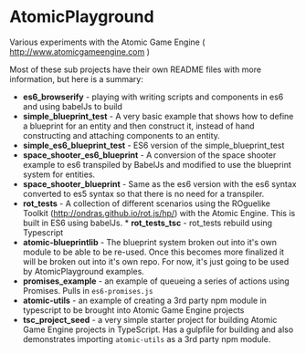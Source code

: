 # AtomicPlayground
Various experiments with the Atomic Game Engine ( http://www.atomicgameengine.com )

Most of these sub projects have their own README files with more information, but here is a summary:

* **es6_browserify** - playing with writing scripts and components in es6 and using babelJs to build
* **simple_blueprint_test** - A very basic example that shows how to define a blueprint for an entity and then construct it, instead of hand constructing and attaching components to an entity.
* **simple_es6_blueprint_test** - ES6 version of the simple_blueprint_test
* **space_shooter_es6_blueprint** - A conversion of the space shooter example to es6 transpiled by BabelJs and modified to use the blueprint system for entities.
* **space_shooter_blueprint** - Same as the es6 version with the es6 syntax converted to es5 syntax so that there is no need for a transpiler.
* **rot_tests** - A collection of different scenarios using the ROguelike Toolkit (http://ondras.github.io/rot.js/hp/) with the Atomic Engine.  This is built in ES6 using babelJs. * **rot_tests_tsc** - rot_tests rebuild using Typescript
* **atomic-blueprintlib** - The blueprint system broken out into it's own module to be able to be re-used.  Once this becomes more finalized it will be broken out into it's own repo.  For now, it's just going to be used by AtomicPlayground examples.
* **promises_example** - an example of queueing a series of actions using Promises.  Pulls in ```es6-promises.js```
* **atomic-utils** - an example of creating a 3rd party npm module in typescript to be brought into Atomic Game Engine projects
* **tsc_project_seed** - a very simple starter project for building Atomic Game Engine projects in TypeScript.  Has a gulpfile for building and also demonstrates importing `atomic-utils` as a 3rd party npm module.
